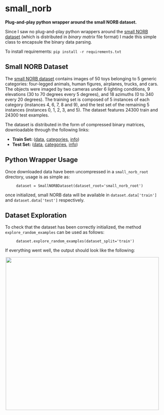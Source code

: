 # small_norb

**Plug-and-play python wrapper around the small NORB dataset.**

Since I saw no plug-and-play python wrappers around the [small NORB dataset](https://cs.nyu.edu/~ylclab/data/norb-v1.0-small/) (which is distributed in *binary matrix* file format) I made this simple class to encapsule the binary data parsing.

To install requirements: `pip install -r requirements.txt`

## Small NORB Dataset
The [small NORB dataset](https://cs.nyu.edu/~ylclab/data/norb-v1.0-small/) contains images of 50 toys belonging to 5 generic categories: four-legged animals, human figures, airplanes, trucks, and cars. The objects were imaged by two cameras under 6 lighting conditions, 9 elevations (30 to 70 degrees every 5 degrees), and 18 azimuths (0 to 340 every 20 degrees). The training set is composed of 5 instances of each category (instances 4, 6, 7, 8 and 9), and the test set of the remaining 5 instances (instances 0, 1, 2, 3, and 5). The dataset features 24300 train and 24300 test examples.

The dataset is distributed in the form of compressed binary matrices, downloadable through the following links:
- **Train Set:** ([data](https://cs.nyu.edu/~ylclab/data/norb-v1.0-small/smallnorb-5x46789x9x18x6x2x96x96-training-dat.mat.gz), [categories](https://cs.nyu.edu/~ylclab/data/norb-v1.0-small/smallnorb-5x46789x9x18x6x2x96x96-training-cat.mat.gz), [info](https://cs.nyu.edu/~ylclab/data/norb-v1.0-small/smallnorb-5x46789x9x18x6x2x96x96-training-info.mat.gz))
- **Test Set:** ([data](https://cs.nyu.edu/~ylclab/data/norb-v1.0-small/smallnorb-5x01235x9x18x6x2x96x96-testing-dat.mat.gz), [categories](https://cs.nyu.edu/~ylclab/data/norb-v1.0-small/smallnorb-5x01235x9x18x6x2x96x96-testing-cat.mat.gz), [info](https://cs.nyu.edu/~ylclab/data/norb-v1.0-small/smallnorb-5x01235x9x18x6x2x96x96-testing-info.mat.gz))

## Python Wrapper Usage

Once downloaded data have been uncompressed in a `small_norb_root` directory, usage is as simple as:
````
     dataset = SmallNORBDataset(dataset_root='small_norb_root')
````
once initialized, small NORB data will be available in `dataset.data['train']` and `dataset.data['test']` respectively.

## Dataset Exploration

To check that the dataset has been correctly initialized, the method `explore_random_examples` can be used as follows:
````
     dataset.explore_random_examples(dataset_split='train')
````
If everything went well, the output should look like the following:
<p align="center"><img src="https://github.com/ndrplz/small_norb/blob/master/docs/small_norb_explore.png" width="500"></p>

